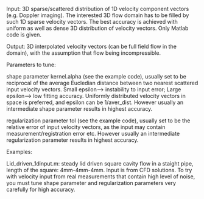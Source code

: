 Input: 3D sparse/scattered distribution of 1D velocity component vectors (e.g. Doppler imaging). The interested 3D flow domain has to be filled by such 1D sparse velocity vectors. The best accuracy is achieved with uniform as well as dense 3D distribution of velocity vectors. Only Matlab code is given.

Output: 3D interpolated velocity vectors (can be full field flow in the domain), with the assumption that flow being incompressible.

Parameters to tune:

shape parameter kernel.alpha (see the example code), usually set to be reciprocal of the average Eucledian distance between two nearest scattered input velocity vectors. Small epsilon--> instability to input error; Large epsilon--> low fitting accuracy. Uniformly distributed velocity vectors in space is preferred, and epsilon can be 1/aver_dist. However usually an intermediate shape parameter results in highest accuracy.

regularization parameter tol (see the example code), usually set to be the relative error of input velocity vectors, as the input may contain measurement/registration error etc. However usually an intermediate regularization parameter results in highest accuracy.

Examples:

Lid_driven_1dinput.m: steady lid driven square cavity flow in a staight pipe, length of the square: 4mm-4mm-4mm. Input is from CFD solutions.
To try with velocity input from real measurements that contain high level of noise, you must tune shape parameter and regularization parameters very carefully for high accuracy.
